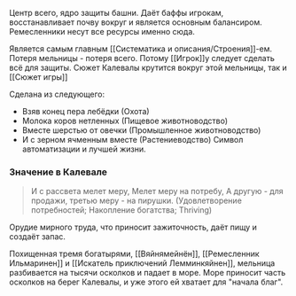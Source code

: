 Центр всего, ядро защиты башни. Даёт баффы игрокам, восстанавливает почву вокруг и является основным балансиром.
Ремесленники несут все ресурсы именно сюда.

Является самым главным [[Систематика и описания/Строения]]-ем. Потеря мельницы - потеря всего. Потому [[Игрок]]у следует сделать всё для защиты.
Сюжет Калевалы крутится вокруг этой мельницы, так и [[Сюжет игры]]

Сделана из следующего:
- Взяв конец пера лебёдки (Охота)
- Молока коров нетленных (Пищевое животноводство)
- Вместе шерстью от овечки (Промышленное животноводство)
- И с зерном ячменным вместе (Растениеводство)
Символ автоматизации и лучшей жизни.
### Значение в Калевале
> И с рассвета мелет меру, Мелет меру на потребу, А другую - для продажи, третью меру - на пирушки.
> (Удовлетворение потребностей; Накопление богатства; Thriving)

Орудие мирного труда, что приносит зажиточность, даёт пищу и создаёт запас.

Похищенная тремя богатырями, [[Вяйнямейнён]], [[Ремесленник Ильмаринен]] и [[Искатель приключений Лемминкяйнен]], мельница разбивается на тысячи осколков и падает в море. Море приносит часть осколков на берег Калевалы, и уже этого ей хватает для "начала благ".